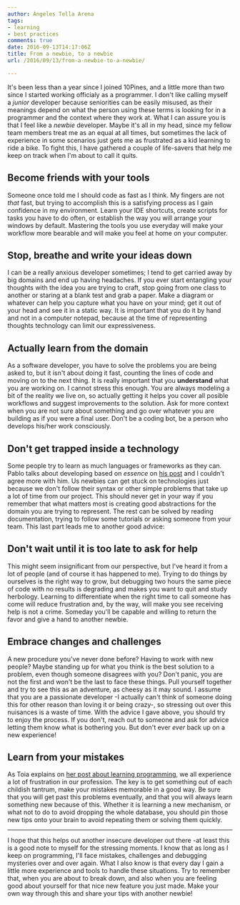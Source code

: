 ```yaml
---
author: Ángeles Tella Arena
tags:
- learning
- best practices
comments: true
date: 2016-09-13T14:17:06Z
title: From a newbie, to a newbie
url: /2016/09/13/from-a-newbie-to-a-newbie/

---
```


It's been less than a year since I joined 10Pines, and a little more than two since I started working officialy as a programmer. I don't like calling myself a _junior_ developer because seniorities can be easily misused, as their meanings depend on what the person using these terms is looking for in a programmer and the context where they work at. What I can assure you is that I feel like a _newbie_ developer. Maybe it's all in my head, since my fellow team members treat me as an equal at all times, but sometimes the lack of experience in some scenarios just gets me as frustrated as a kid learning to ride a bike. To fight this, I have gathered a couple of life-savers that help me keep on track when I'm about to call it quits.

<!--more-->

## Become friends with your tools
Someone once told me I should code as fast as I think. My fingers are not _that_ fast, but trying to accomplish this is a satisfying process as I gain confidence in my environment. Learn your IDE shortcuts, create scripts for tasks you have to do often, or establish the way you will arrange your windows by default. Mastering the tools you use everyday will make your workflow more bearable and will make you feel at home on your computer.

## Stop, breathe and write your ideas down
I can be a really anxious developer sometimes; I tend to get carried away by big domains and end up having headaches. If you ever start entangling your thoughts with the idea you are trying to craft, stop going from one class to another or staring at a blank test and grab a paper. Make a diagram or whatever can help you capture what you have on your mind; get it out of your head and see it in a static way. It is important that you do it by hand and not in a computer notepad, because at the time of representing thoughts technology can limit our expressiveness.

## Actually learn from the domain
As a software developer, you have to solve the problems you are being asked to, but it isn't about doing it fast, counting the lines of code and moving on to the next thing. It is really important that you **understand** what you are working on. I cannot stress this enough. You are always modeling a bit of the reality we live on, so actually getting it helps you cover all posible workflows and suggest improvements to the solution. Ask for more context when you are not sure about something and go over whatever you are building as if you were a final user. Don't be a coding bot, be a person who develops his/her work consciously.

## Don't get trapped inside a technology
Some people try to learn as much languages or frameworks as they can. Pablo talks about developing based on _essence_ on [his post](https://blog.10pines.com/2015/02/18/essence-driven-development/) and I couldn't agree more with him. Us newbies can get stuck on technologies just because we don't follow their syntax or other simple problems that take up a lot of time from our project. This should never get in your way if you remember that what matters most is creating good abstractions for the domain you are trying to represent. The rest can be solved by reading documentation, trying to follow some tutorials or asking someone from your team. This last part leads me to another good advice:

## Don't wait until it is too late to ask for help
This might seem insignificant from our perspective, but I've heard it from a lot of people (and of course it has happened to me). Trying to do things by ourselves is the right way to grow, but debugging two hours the same piece of code with no results is degrading and makes you want to quit and study herbology. Learning to differentiate when the right time to call someone has come will reduce frustration and, by the way, will make you see receiving help is not a crime. Someday you'll be capable and willing to return the favor and give a hand to another newbie.

## Embrace changes and challenges
A new procedure you've never done before? Having to work with new people? Maybe standing up for what you think is the best solution to a problem, even though someone disagrees with you? Don't panic, you are not the first and won't be the last to face these things. Pull yourself together and try to see this as an adventure, as cheesy as it may sound. I assume that you are a passionate developer -I actually can't think of someone doing this for other reason than loving it or being crazy-, so stressing out over this nuisances is a waste of time. With the advice I gave above, you should try to enjoy the process. If you don't, reach out to someone and ask for advice letting them know what is bothering you. But don't ever _ever_ back up on a new experience!

## Learn from your mistakes
As Toia explains on [her post about learning programming](https://blog.10pines.com/2015/11/02/learning-programming/), we all experience a lot of frustration in our profession. The key is to get something out of each childish tantrum, make your mistakes memorable in a good way. Be sure that you will get past this problems eventually, and that you will always learn something new because of this. Whether it is learning a new mechanism, or what not to do to avoid dropping the whole database, you should pin those new tips onto your brain to avoid repeating them or solving them quickly.

---

I hope that this helps out another insecure developer out there -at least this is a good note to myself for the stressing moments. I know that as long as I keep on programming, I'll face mistakes, challenges and debugging mysteries over and over again. What I also know is that every day I gain a little more experience and tools to handle these situations. Try to remember that, when you are about to break down, and also when you are feeling good about yourself for that nice new feature you just made. Make your own way through this and share your tips with another newbie!
